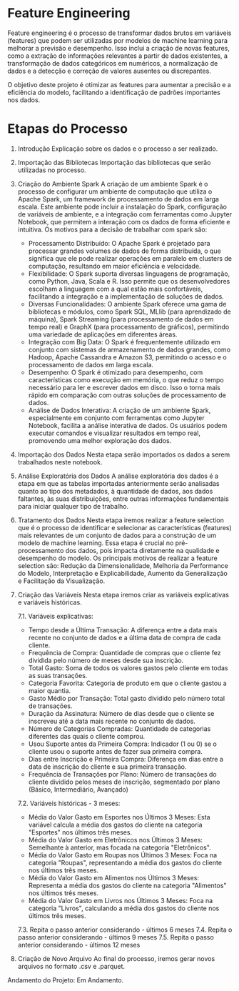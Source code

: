 # Feature Engineering 

Feature engineering é o processo de transformar dados brutos em variáveis (features) que podem ser utilizadas por modelos de machine learning para melhorar a previsão e desempenho. Isso inclui a criação de novas features, como a extração de informações relevantes a partir de dados existentes, a transformação de dados categóricos em numéricos, a normalização de dados e a detecção e correção de valores ausentes ou discrepantes.

O objetivo deste projeto é otimizar as features para aumentar a precisão e a eficiência do modelo, facilitando a identificação de padrões importantes nos dados.


# Etapas do Processo
1. Introdução
    Explicação sobre os dados e o processo a ser realizado.
    
2. Importação das Bibliotecas
    Importação das bibliotecas que serão utilizadas no processo.
    
3. Criação do Ambiente Spark
    A criação de um ambiente Spark é o processo de configurar um ambiente de computação que utiliza o Apache Spark, um framework de processamento de dados em larga escala. Este ambiente pode incluir a instalação do Spark, configuração de variáveis de ambiente, e a integração com ferramentas como Jupyter Notebook, que permitem a interação com os dados de forma eficiente e intuitiva.
    Os motivos para a decisão de trabalhar com spark são:
    
    * Processamento Distribuído: O Apache Spark é projetado para processar grandes volumes de dados de forma distribuída, o que significa que ele pode realizar operações em paralelo em clusters de computação, resultando em maior eficiência e velocidade.
    *  Flexibilidade: O Spark suporta diversas linguagens de programação, como Python, Java, Scala e R. Isso permite que os desenvolvedores escolham a linguagem com a qual estão mais confortáveis, facilitando a integração e a implementação de soluções de dados.
    * Diversas Funcionalidades: O ambiente Spark oferece uma gama de bibliotecas e módulos, como Spark SQL, MLlib (para aprendizado de máquina), Spark Streaming (para processamento de dados em tempo real) e GraphX (para processamento de gráficos), permitindo uma variedade de aplicações em diferentes áreas.
    * Integração com Big Data: O Spark é frequentemente utilizado em conjunto com sistemas de armazenamento de dados grandes, como Hadoop, Apache Cassandra e Amazon S3, permitindo o acesso e o processamento de dados em larga escala.
    * Desempenho: O Spark é otimizado para desempenho, com características como execução em memória, o que reduz o tempo necessário para ler e escrever dados em disco. Isso o torna mais rápido em comparação com outras soluções de processamento de dados.
    * Análise de Dados Interativa: A criação de um ambiente Spark, especialmente em conjunto com ferramentas como Jupyter Notebook, facilita a análise interativa de dados. Os usuários podem executar comandos e visualizar resultados em tempo real, promovendo uma melhor exploração dos dados.        
    
4. Importação dos Dados
    Nesta etapa serão importados os dados a serem trabalhados neste notebook.
    
5. Análise Exploratória dos Dados
    A análise exploratória dos dados é a etapa em que as tabelas importadas anteriormente serão analisadas quanto ao tipo dos metadados, à quantidade de dados, aos dados faltantes, às suas distribuições, entre outras informações fundamentais para iniciar qualquer tipo de trabalho.
    
6. Tratamento dos Dados
    Nesta etapa iremos realizar a feature selection que é o processo de identificar e selecionar as características (features) mais relevantes de um conjunto de dados para a construção de um modelo de machine learning. Essa etapa é crucial no pré-processamento dos dados, pois impacta diretamente na qualidade e desempenho do modelo. Os principais motivos de realizar a feature selection são: Redução da Dimensionalidade, Melhoria da Performance do Modelo, Interpretação e Explicabilidade, Aumento da Generalização e Facilitação da Visualização.

7. Criação das Variáveis
    Nesta etapa iremos criar as variáveis explicativas e variáveis históricas.
    
    7.1. Variáveis explicativas:

    * Tempo desde a Última Transação: A diferença entre a data mais recente no conjunto de dados e a última data de compra de cada cliente.
    * Frequência de Compra: Quantidade de compras que o cliente fez dividida pelo número de meses desde sua inscrição.
    * Total Gasto: Soma de todos os valores gastos pelo cliente em todas as suas transações.
    * Categoria Favorita: Categoria de produto em que o cliente gastou a maior quantia.
    * Gasto Médio por Transação: Total gasto dividido pelo número total de transações.
    * Duração da Assinatura: Número de dias desde que o cliente se inscreveu até a data mais recente no conjunto de dados.
    * Número de Categorias Compradas: Quantidade de categorias diferentes das quais o cliente comprou.
    * Usou Suporte antes da Primeira Compra: Indicador (1 ou 0) se o cliente usou o suporte antes de fazer sua primeira compra.
    * Dias entre Inscrição e Primeira Compra: Diferença em dias entre a data de inscrição do cliente e sua primeira transação.
    * Frequência de Transações por Plano: Número de transações do cliente dividido pelos meses de inscrição, segmentado por plano (Básico, Intermediário, Avançado)

    7.2. Variáveis históricas - 3 meses:
    
    * Média do Valor Gasto em Esportes nos Últimos 3 Meses: Esta variável calcula a média dos gastos do cliente na categoria "Esportes" nos últimos três meses.
    * Média do Valor Gasto em Eletrônicos nos Últimos 3 Meses: Semelhante à anterior, mas focada na categoria "Eletrônicos".
    * Média do Valor Gasto em Roupas nos Últimos 3 Meses: Foca na categoria "Roupas", representando a média dos gastos do cliente nos últimos três meses.
    * Média do Valor Gasto em Alimentos nos Últimos 3 Meses: Representa a média dos gastos do cliente na categoria "Alimentos" nos últimos três meses.
    * Média do Valor Gasto em Livros nos Últimos 3 Meses: Foca na categoria "Livros", calculando a média dos gastos do cliente nos últimos três meses.

    7.3. Repita o passo anterior considerando - últimos 6 meses
    7.4. Repita o passo anterior considerando - últimos 9 meses
    7.5. Repita o passo anterior considerando - últimos 12 meses

8. Criação de Novo Arquivo
    Ao final do processo, iremos gerar novos arquivos no formato .csv e .parquet.

Andamento do Projeto: Em Andamento.
